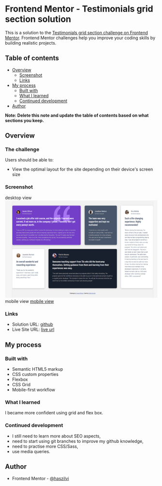 # Frontend Mentor - Testimonials grid section solution

This is a solution to the [Testimonials grid section challenge on Frontend Mentor](https://www.frontendmentor.io/challenges/testimonials-grid-section-Nnw6J7Un7). Frontend Mentor challenges help you improve your coding skills by building realistic projects. 

## Table of contents

- [Overview](#overview)
  - [Screenshot](#screenshot)
  - [Links](#links)
- [My process](#my-process)
  - [Built with](#built-with)
  - [What I learned](#what-i-learned)
  - [Continued development](#continued-development)
- [Author](#author)

**Note: Delete this note and update the table of contents based on what sections you keep.**

## Overview

### The challenge

Users should be able to:

- View the optimal layout for the site depending on their device's screen size

### Screenshot

desktop view ![desktop view](./images/screenshot-desktop.png)
mobile view [mobile view](./images/screenshot-mobile.png)



### Links

- Solution URL: [github](https://github.com/hszilvi/testimonals-grid-section)
- Live Site URL: [live url](https://your-live-site-url.com)

## My process

### Built with

- Semantic HTML5 markup
- CSS custom properties
- Flexbox
- CSS Grid
- Mobile-first workflow


### What I learned

I became more confident using grid and flex box. 

### Continued development

- I still need to learn more about SEO aspects,
- need to start using git branches to improve my github knowledge, 
- need to practise more CSS/Sass,
- use media queries.



## Author

- Frontend Mentor - [@haszilvi](https://www.frontendmentor.io/profile/hszilvi)



